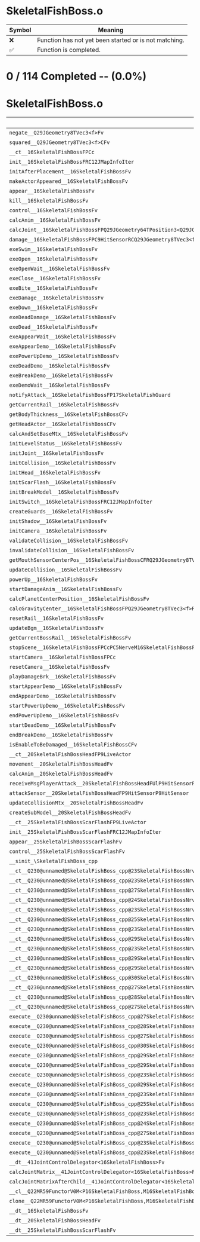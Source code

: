 # SkeletalFishBoss.o
| Symbol | Meaning 
| ------------- | ------------- 
| :x: | Function has not yet been started or is not matching. 
| :white_check_mark: | Function is completed. 


# 0 / 114 Completed -- (0.0%)
# SkeletalFishBoss.o
| Symbol | Decompiled? |
| ------------- | ------------- |
| `negate__Q29JGeometry8TVec3<f>Fv` | :x: |
| `squared__Q29JGeometry8TVec3<f>CFv` | :x: |
| `__ct__16SkeletalFishBossFPCc` | :x: |
| `init__16SkeletalFishBossFRC12JMapInfoIter` | :x: |
| `initAfterPlacement__16SkeletalFishBossFv` | :x: |
| `makeActorAppeared__16SkeletalFishBossFv` | :x: |
| `appear__16SkeletalFishBossFv` | :x: |
| `kill__16SkeletalFishBossFv` | :x: |
| `control__16SkeletalFishBossFv` | :x: |
| `calcAnim__16SkeletalFishBossFv` | :x: |
| `calcJoint__16SkeletalFishBossFPQ29JGeometry64TPosition3<Q29JGeometry38TMatrix34<Q29JGeometry13SMatrix34C<f>>>RC19JointControllerInfo` | :x: |
| `damage__16SkeletalFishBossFPC9HitSensorRCQ29JGeometry8TVec3<f>` | :x: |
| `exeSwim__16SkeletalFishBossFv` | :x: |
| `exeOpen__16SkeletalFishBossFv` | :x: |
| `exeOpenWait__16SkeletalFishBossFv` | :x: |
| `exeClose__16SkeletalFishBossFv` | :x: |
| `exeBite__16SkeletalFishBossFv` | :x: |
| `exeDamage__16SkeletalFishBossFv` | :x: |
| `exeDown__16SkeletalFishBossFv` | :x: |
| `exeDeadDamage__16SkeletalFishBossFv` | :x: |
| `exeDead__16SkeletalFishBossFv` | :x: |
| `exeAppearWait__16SkeletalFishBossFv` | :x: |
| `exeAppearDemo__16SkeletalFishBossFv` | :x: |
| `exePowerUpDemo__16SkeletalFishBossFv` | :x: |
| `exeDeadDemo__16SkeletalFishBossFv` | :x: |
| `exeBreakDemo__16SkeletalFishBossFv` | :x: |
| `exeDemoWait__16SkeletalFishBossFv` | :x: |
| `notifyAttack__16SkeletalFishBossFP17SkeletalFishGuard` | :x: |
| `getCurrentRail__16SkeletalFishBossFv` | :x: |
| `getBodyThickness__16SkeletalFishBossCFv` | :x: |
| `getHeadActor__16SkeletalFishBossCFv` | :x: |
| `calcAndSetBaseMtx__16SkeletalFishBossFv` | :x: |
| `initLevelStatus__16SkeletalFishBossFv` | :x: |
| `initJoint__16SkeletalFishBossFv` | :x: |
| `initCollision__16SkeletalFishBossFv` | :x: |
| `initHead__16SkeletalFishBossFv` | :x: |
| `initScarFlash__16SkeletalFishBossFv` | :x: |
| `initBreakModel__16SkeletalFishBossFv` | :x: |
| `initSwitch__16SkeletalFishBossFRC12JMapInfoIter` | :x: |
| `createGuards__16SkeletalFishBossFv` | :x: |
| `initShadow__16SkeletalFishBossFv` | :x: |
| `initCamera__16SkeletalFishBossFv` | :x: |
| `validateCollision__16SkeletalFishBossFv` | :x: |
| `invalidateCollision__16SkeletalFishBossFv` | :x: |
| `getMouthSensorCenterPos__16SkeletalFishBossCFRQ29JGeometry8TVec3<f>f` | :x: |
| `updateCollision__16SkeletalFishBossFv` | :x: |
| `powerUp__16SkeletalFishBossFv` | :x: |
| `startDamageAnim__16SkeletalFishBossFv` | :x: |
| `calcPlanetCenterPosition__16SkeletalFishBossFv` | :x: |
| `calcGravityCenter__16SkeletalFishBossFPQ29JGeometry8TVec3<f>RCQ29JGeometry8TVec3<f>RCQ29JGeometry8TVec3<f>` | :x: |
| `resetRail__16SkeletalFishBossFv` | :x: |
| `updateBgm__16SkeletalFishBossFv` | :x: |
| `getCurrentBossRail__16SkeletalFishBossFv` | :x: |
| `stopScene__16SkeletalFishBossFPCcPC5NerveM16SkeletalFishBossFPCvPv_v` | :x: |
| `startCamera__16SkeletalFishBossFPCc` | :x: |
| `resetCamera__16SkeletalFishBossFv` | :x: |
| `playDamageBrk__16SkeletalFishBossFv` | :x: |
| `startAppearDemo__16SkeletalFishBossFv` | :x: |
| `endAppearDemo__16SkeletalFishBossFv` | :x: |
| `startPowerUpDemo__16SkeletalFishBossFv` | :x: |
| `endPowerUpDemo__16SkeletalFishBossFv` | :x: |
| `startDeadDemo__16SkeletalFishBossFv` | :x: |
| `endBreakDemo__16SkeletalFishBossFv` | :x: |
| `isEnableToBeDamaged__16SkeletalFishBossCFv` | :x: |
| `__ct__20SkeletalFishBossHeadFP9LiveActor` | :x: |
| `movement__20SkeletalFishBossHeadFv` | :x: |
| `calcAnim__20SkeletalFishBossHeadFv` | :x: |
| `receiveMsgPlayerAttack__20SkeletalFishBossHeadFUlP9HitSensorP9HitSensor` | :x: |
| `attackSensor__20SkeletalFishBossHeadFP9HitSensorP9HitSensor` | :x: |
| `updateCollisionMtx__20SkeletalFishBossHeadFv` | :x: |
| `createSubModel__20SkeletalFishBossHeadFv` | :x: |
| `__ct__25SkeletalFishBossScarFlashFP9LiveActor` | :x: |
| `init__25SkeletalFishBossScarFlashFRC12JMapInfoIter` | :x: |
| `appear__25SkeletalFishBossScarFlashFv` | :x: |
| `control__25SkeletalFishBossScarFlashFv` | :x: |
| `__sinit_\SkeletalFishBoss_cpp` | :x: |
| `__ct__Q230@unnamed@SkeletalFishBoss_cpp@23SkeletalFishBossNrvSwimFv` | :x: |
| `__ct__Q230@unnamed@SkeletalFishBoss_cpp@23SkeletalFishBossNrvOpenFv` | :x: |
| `__ct__Q230@unnamed@SkeletalFishBoss_cpp@27SkeletalFishBossNrvOpenWaitFv` | :x: |
| `__ct__Q230@unnamed@SkeletalFishBoss_cpp@24SkeletalFishBossNrvCloseFv` | :x: |
| `__ct__Q230@unnamed@SkeletalFishBoss_cpp@23SkeletalFishBossNrvBiteFv` | :x: |
| `__ct__Q230@unnamed@SkeletalFishBoss_cpp@25SkeletalFishBossNrvDamageFv` | :x: |
| `__ct__Q230@unnamed@SkeletalFishBoss_cpp@23SkeletalFishBossNrvDownFv` | :x: |
| `__ct__Q230@unnamed@SkeletalFishBoss_cpp@29SkeletalFishBossNrvDeadDamageFv` | :x: |
| `__ct__Q230@unnamed@SkeletalFishBoss_cpp@23SkeletalFishBossNrvDeadFv` | :x: |
| `__ct__Q230@unnamed@SkeletalFishBoss_cpp@29SkeletalFishBossNrvAppearWaitFv` | :x: |
| `__ct__Q230@unnamed@SkeletalFishBoss_cpp@29SkeletalFishBossNrvAppearDemoFv` | :x: |
| `__ct__Q230@unnamed@SkeletalFishBoss_cpp@30SkeletalFishBossNrvPowerUpDemoFv` | :x: |
| `__ct__Q230@unnamed@SkeletalFishBoss_cpp@27SkeletalFishBossNrvDeadDemoFv` | :x: |
| `__ct__Q230@unnamed@SkeletalFishBoss_cpp@28SkeletalFishBossNrvBreakDemoFv` | :x: |
| `__ct__Q230@unnamed@SkeletalFishBoss_cpp@27SkeletalFishBossNrvDemoWaitFv` | :x: |
| `execute__Q230@unnamed@SkeletalFishBoss_cpp@27SkeletalFishBossNrvDemoWaitCFP5Spine` | :x: |
| `execute__Q230@unnamed@SkeletalFishBoss_cpp@28SkeletalFishBossNrvBreakDemoCFP5Spine` | :x: |
| `execute__Q230@unnamed@SkeletalFishBoss_cpp@27SkeletalFishBossNrvDeadDemoCFP5Spine` | :x: |
| `execute__Q230@unnamed@SkeletalFishBoss_cpp@30SkeletalFishBossNrvPowerUpDemoCFP5Spine` | :x: |
| `execute__Q230@unnamed@SkeletalFishBoss_cpp@29SkeletalFishBossNrvAppearDemoCFP5Spine` | :x: |
| `execute__Q230@unnamed@SkeletalFishBoss_cpp@29SkeletalFishBossNrvAppearWaitCFP5Spine` | :x: |
| `execute__Q230@unnamed@SkeletalFishBoss_cpp@23SkeletalFishBossNrvDeadCFP5Spine` | :x: |
| `execute__Q230@unnamed@SkeletalFishBoss_cpp@29SkeletalFishBossNrvDeadDamageCFP5Spine` | :x: |
| `execute__Q230@unnamed@SkeletalFishBoss_cpp@23SkeletalFishBossNrvDownCFP5Spine` | :x: |
| `execute__Q230@unnamed@SkeletalFishBoss_cpp@25SkeletalFishBossNrvDamageCFP5Spine` | :x: |
| `execute__Q230@unnamed@SkeletalFishBoss_cpp@23SkeletalFishBossNrvBiteCFP5Spine` | :x: |
| `execute__Q230@unnamed@SkeletalFishBoss_cpp@24SkeletalFishBossNrvCloseCFP5Spine` | :x: |
| `execute__Q230@unnamed@SkeletalFishBoss_cpp@27SkeletalFishBossNrvOpenWaitCFP5Spine` | :x: |
| `execute__Q230@unnamed@SkeletalFishBoss_cpp@23SkeletalFishBossNrvOpenCFP5Spine` | :x: |
| `execute__Q230@unnamed@SkeletalFishBoss_cpp@23SkeletalFishBossNrvSwimCFP5Spine` | :x: |
| `__dt__41JointControlDelegator<16SkeletalFishBoss>Fv` | :x: |
| `calcJointMatrix__41JointControlDelegator<16SkeletalFishBoss>FPQ29JGeometry64TPosition3<Q29JGeometry38TMatrix34<Q29JGeometry13SMatrix34C<f>>>RC19JointControllerInfo` | :x: |
| `calcJointMatrixAfterChild__41JointControlDelegator<16SkeletalFishBoss>FPQ29JGeometry64TPosition3<Q29JGeometry38TMatrix34<Q29JGeometry13SMatrix34C<f>>>RC19JointControllerInfo` | :x: |
| `__cl__Q22MR59FunctorV0M<P16SkeletalFishBoss,M16SkeletalFishBossFPCvPv_v>CFv` | :x: |
| `clone__Q22MR59FunctorV0M<P16SkeletalFishBoss,M16SkeletalFishBossFPCvPv_v>CFP7JKRHeap` | :x: |
| `__dt__16SkeletalFishBossFv` | :x: |
| `__dt__20SkeletalFishBossHeadFv` | :x: |
| `__dt__25SkeletalFishBossScarFlashFv` | :x: |
